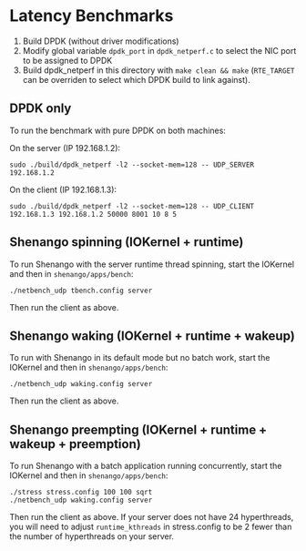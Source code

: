 # Latency Benchmarks

1) Build DPDK (without driver modifications)
2) Modify global variable `dpdk_port` in `dpdk_netperf.c` to select
the NIC port to be assigned to DPDK
3) Build dpdk_netperf in this directory with `make clean && make`
(`RTE_TARGET` can be overriden to select which DPDK build to link against).

## DPDK only
To run the benchmark with pure DPDK on both machines:

On the server (IP 192.168.1.2):
```
sudo ./build/dpdk_netperf -l2 --socket-mem=128 -- UDP_SERVER 192.168.1.2
```

On the client (IP 192.168.1.3):
```
sudo ./build/dpdk_netperf -l2 --socket-mem=128 -- UDP_CLIENT 192.168.1.3 192.168.1.2 50000 8001 10 8 5
```

## Shenango spinning (IOKernel + runtime)

To run Shenango with the server runtime thread spinning, start the
IOKernel and then in `shenango/apps/bench`:

```
./netbench_udp tbench.config server
```
Then run the client as above.

## Shenango waking (IOKernel + runtime + wakeup)

To run with Shenango in its default mode but no batch work, start the
IOKernel and then in `shenango/apps/bench`:
```
./netbench_udp waking.config server
```
Then run the client as above.

## Shenango preempting (IOKernel + runtime + wakeup + preemption)

To run Shenango with a batch application running concurrently, start
the IOKernel and then in `shenango/apps/bench`:
```
./stress stress.config 100 100 sqrt
./netbench_udp waking.config server
```

Then run the client as above. If your server does not have 24
hyperthreads, you will need to adjust `runtime_kthreads` in
stress.config to be 2 fewer than the number of hyperthreads on your
server.